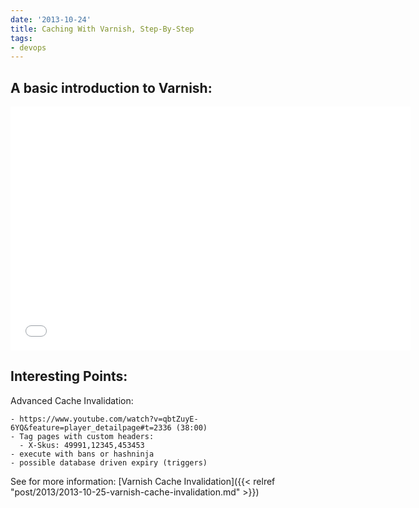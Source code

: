 ```yaml
---
date: '2013-10-24'
title: Caching With Varnish, Step-By-Step
tags:
- devops
---
```




## A basic introduction to Varnish:

<iframe width="640" height="390" src="//www.youtube.com/embed/qbtZuyE-6YQ" frameborder="0" allowfullscreen></iframe>


## Interesting Points:

  Advanced Cache Invalidation:

    - https://www.youtube.com/watch?v=qbtZuyE-6YQ&feature=player_detailpage#t=2336 (38:00)
    - Tag pages with custom headers:
      - X-Skus: 49991,12345,453453
    - execute with bans or hashninja
    - possible database driven expiry (triggers)


See for more information: [Varnish Cache Invalidation]({{< relref "post/2013/2013-10-25-varnish-cache-invalidation.md" >}})



